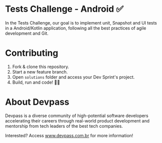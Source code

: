 
# Tests Challenge - Android ✅

In the Tests Challenge, our goal is to implement unit, Snapshot and UI tests in a Android/Kotlin application, following all the best practices of agile development and Git.

# Contributing

1. Fork & clone this repository.
2. Start a new feature branch. 
3. Open `solutions` folder and access your Dev Sprint's project.
4. Build, run and code! 👩‍💻

# About Devpass

Devpass is a diverse community of high-potential software developers accelerating their careers through real-world product development and mentorship from tech leaders of the best tech companies.

Interested? Access www.devpass.com.br for more information!